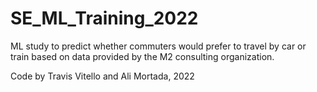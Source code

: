 # SE_ML_Training_2022

ML study to predict whether commuters would prefer to travel by car or train based on data provided by the M2 consulting organization.

Code by Travis Vitello and Ali Mortada, 2022
